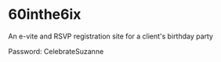 # 60inthe6ix
An e-vite and RSVP registration site for a client's birthday party <p> Password: CelebrateSuzanne

